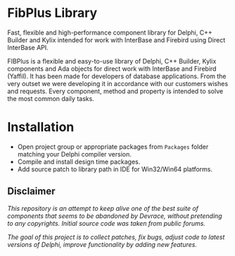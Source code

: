 # FibPlus Library

Fast, flexible and high-performance component library for Delphi, C++ Builder and Kylix intended for work with InterBase and Firebird using Direct InterBase API.

FIBPlus is a flexible and easy-to-use library of Delphi, C++ Builder, Kylix components and Ada objects for direct work with InterBase and Firebird (Yaffil). It has been made for developers of database applications. From the very outset we were developing it in accordance with our customers wishes and requests. Every component, method and property is intended to solve the most common daily tasks.


# Installation

  * Open project group or appropriate packages from `Packages` folder matching your Delphi compiler version.
  * Compile and install design time packages.
  * Add source patch to library path in IDE for Win32/Win64 platforms.


## Disclaimer

*This repository is an attempt to keep alive one of the best suite of components that seems to be abandoned by Devrace, without pretending to any copyrights. Initial source code was taken from public forums.*

*The goal of this project is to collect patches, fix bugs, adjust code to latest versions of Delphi, improve functionality by adding new features.*